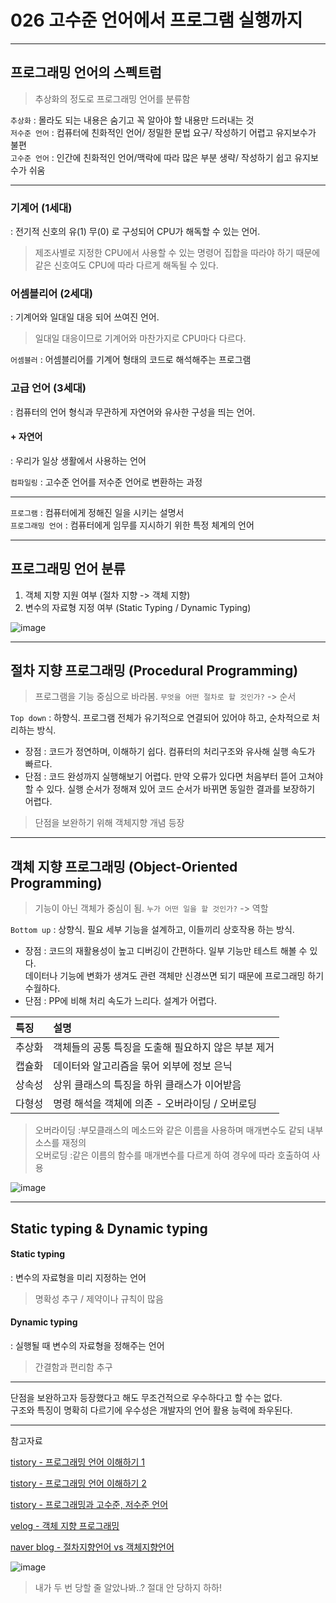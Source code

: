 # 026 고수준 언어에서 프로그램 실행까지

<hr>

## 프로그래밍 언어의 스펙트럼

> 추상화의 정도로 프로그래밍 언어를 분류함

`추상화` : 몰라도 되는 내용은 숨기고 꼭 알아야 할 내용만 드러내는 것  
`저수준 언어` : 컴퓨터에 친화적인 언어/ 정밀한 문법 요구/ 작성하기 어렵고 유지보수가 불편  
`고수준 언어` : 인간에 친화적인 언어/맥락에 따라 많은 부분 생략/ 작성하기 쉽고 유지보수가 쉬움  

<hr>

### 기계어 (1세대)
: 전기적 신호의 유(1) 무(0) 로 구성되어 CPU가 해독할 수 있는 언어.  
> 제조사별로 지정한 CPU에서 사용할 수 있는 명령어 집합을 따라야 하기 때문에  
> 같은 신호여도 CPU에 따라 다르게 해독될 수 있다.

### 어셈블리어 (2세대)
: 기계어와 일대일 대응 되어 쓰여진 언어.
> 일대일 대응이므로 기계어와 마찬가지로 CPU마다 다르다.

`어셈블러` : 어셈블리어를 기계어 형태의 코드로 해석해주는 프로그램

### 고급 언어 (3세대)
: 컴퓨터의 언어 형식과 무관하게 자연어와 유사한 구성을 띄는 언어.

#### + 자연어
: 우리가 일상 생활에서 사용하는 언어

`컴파일링` : 고수준 언어를 저수준 언어로 변환하는 과정 

<hr>

`프로그램` : 컴퓨터에게 정해진 일을 시키는 설명서  
`프로그래밍 언어` : 컴퓨터에게 임무를 지시하기 위한 특정 체계의 언어  

<hr>

## 프로그래밍 언어 분류

1. 객체 지향 지원 여부 (절차 지향 -> 객체 지향) 
2. 변수의 자료형 지정 여부 (Static Typing / Dynamic Typing)

![image](https://user-images.githubusercontent.com/106153814/183239057-d9b5ce9e-0e9c-4ae0-9e9f-b298adbc2b16.png)

<hr>

## 절차 지향 프로그래밍 (Procedural Programming)

> 프로그램을 기능 중심으로 바라봄. `무엇을 어떤 절차로 할 것인가?` -> 순서

`Top down` : 하향식. 프로그램 전체가 유기적으로 연결되어 있어야 하고, 순차적으로 처리하는 방식.

- 장점 : 코드가 정연하며, 이해하기 쉽다. 컴퓨터의 처리구조와 유사해 실행 속도가 빠르다.  
- 단점 : 코드 완성까지 실행해보기 어렵다. 만약 오류가 있다면 처음부터 뜯어 고쳐야 할 수 있다. 
 실행 순서가 정해져 있어 코드 순서가 바뀌면 동일한 결과를 보장하기 어렵다.

> 단점을 보완하기 위해 객체지향 개념 등장

<hr>

## 객체 지향 프로그래밍 (Object-Oriented Programming)

> 기능이 아닌 객체가 중심이 됨. `누가 어떤 일을 할 것인가?` -> 역할

`Bottom up` : 상향식. 필요 세부 기능을 설계하고, 이들끼리 상호작용 하는 방식.

- 장점 : 코드의 재활용성이 높고 디버깅이 간편하다. 일부 기능만 테스트 해볼 수 있다.  
데이터나 기능에 변화가 생겨도 관련 객체만 신경쓰면 되기 때문에 프로그래밍 하기 수월하다.  
- 단점 : PP에 비해 처리 속도가 느리다. 설계가 어렵다.

|특징|설명|
|:--|:--|
|추상화|객체들의 공통 특징을 도출해 필요하지 않은 부분 제거|
|캡슐화|데이터와 알고리즘을 묶어 외부에 정보 은닉|
|상속성|상위 클래스의 특징을 하위 클래스가 이어받음|
|다형성|명령 해석을 객체에 의존 - 오버라이딩 / 오버로딩|

> 오버라이딩 :부모클래스의 메소드와 같은 이름을 사용하며 매개변수도 같되 내부 소스를 재정의  
> 오버로딩 :같은 이름의 함수를 매개변수를 다르게 하여 경우에 따라 호출하여 사용

![image](https://user-images.githubusercontent.com/106153814/183239855-fddc6a98-7aa0-4abf-9347-ed55b7f43415.png)

<hr>

## Static typing & Dynamic typing

####  Static typing
: 변수의 자료형을 미리 지정하는 언어
> 명확성 추구 / 제약이나 규칙이 많음

#### Dynamic typing
: 실행될 때 변수의 자료형을 정해주는 언어
> 간결함과 편리함 추구

<hr>

단점을 보완하고자 등장했다고 해도 무조건적으로 우수하다고 할 수는 없다.  
구조와 특징이 명확히 다르기에 우수성은 개발자의 언어 활용 능력에 좌우된다.  

<hr>


참고자료

[tistory - 프로그래밍 언어 이해하기 1](https://j-a-lee.tistory.com/entry/%EC%BB%B4%ED%93%A8%ED%84%B0-%EA%B0%9C%EB%A1%A0-02-%ED%94%84%EB%A1%9C%EA%B7%B8%EB%9E%98%EB%B0%8D-%EC%96%B8%EC%96%B4-%EC%9D%B4%ED%95%B4%ED%95%98%EA%B8%B0)

[tistory - 프로그래밍 언어 이해하기 2](https://j-a-lee.tistory.com/entry/%EC%BB%B4%ED%93%A8%ED%84%B0-%EA%B0%9C%EB%A1%A0-02-%ED%94%84%EB%A1%9C%EA%B7%B8%EB%9E%98%EB%B0%8D-%EC%96%B8%EC%96%B4-%EC%9D%B4%ED%95%B4%ED%95%98%EA%B8%B0-2)

[tistory - 프로그래밍과 고수준, 저수준 언어](https://fickly.tistory.com/63)

[velog - 객체 지향 프로그래밍](https://velog.io/@in63119/TIL%EA%B0%9D%EC%B2%B4-%EC%A7%80%ED%96%A5-%ED%94%84%EB%A1%9C%EA%B7%B8%EB%9E%98%EB%B0%8DObject-Oriented-Programming-OOP)

[naver blog - 절차지향언어 vs 객체지향언어](https://blog.naver.com/PostView.naver?blogId=gitacademy01&logNo=222394033958&redirect=Dlog&widgetTypeCall=true&directAccess=false)

![image](https://user-images.githubusercontent.com/106153814/183246777-0a8a2005-d31d-42c2-ba8f-dc97d7f5282c.png)
> 내가 두 번 당할 줄 알았나봐..? 절대 안 당하지 하하!
